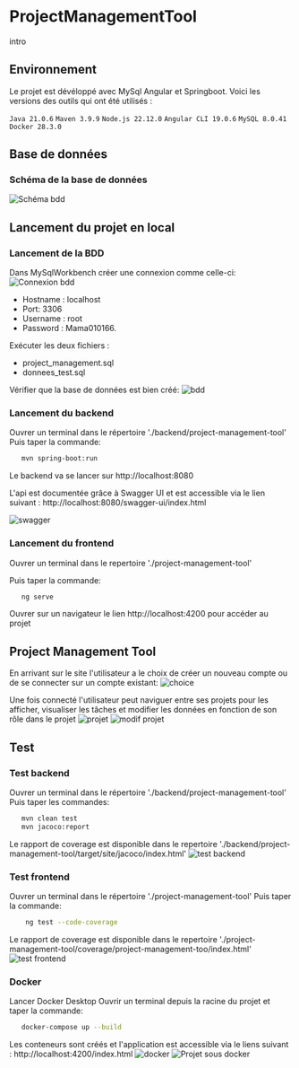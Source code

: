 # ProjectManagementTool

intro

## Environnement
Le projet est dévéloppé avec MySql Angular et Springboot. Voici les versions des outils qui ont été utilisés :

`Java 21.0.6`
`Maven 3.9.9`
`Node.js 22.12.0`
`Angular CLI 19.0.6`
`MySQL 8.0.41`
`Docker 28.3.0`

## Base de données
### Schéma de la base de données
<img src="./screen\schema_bdd.png" alt="Schéma bdd">

## Lancement du projet en local
### Lancement de la BDD
Dans MySqlWorkbench créer une connexion comme celle-ci:
<img src="./screen\connexion_bdd.png" alt="Connexion bdd">
* Hostname : localhost
* Port: 3306
* Username : root
* Password : Mama010166.

Exécuter les deux fichiers :
* project_management.sql
* donnees_test.sql

Vérifier que la base de données est bien créé:
<img src="./screen\bdd.png" alt="bdd">

### Lancement du backend
Ouvrer un terminal dans le répertoire './backend/project-management-tool'
Puis taper la commande:
```bash
   mvn spring-boot:run  
```
Le backend va se lancer sur http://localhost:8080

L'api est documentée grâce à Swagger UI et est accessible via le lien suivant :
http://localhost:8080/swagger-ui/index.html

<img src="./screen\swagger.png" alt="swagger">

### Lancement du frontend
Ouvrer un terminal dans le repertoire './project-management-tool'

Puis taper la commande:
```bash
   ng serve  
```
Ouvrer sur un navigateur le lien http://localhost:4200 pour accéder au projet

## Project Management Tool
En arrivant sur le site l'utilisateur a le choix de créer un nouveau compte ou de se connecter sur un compte existant:
<img src="./screen\ptm_choice.png" alt="choice">

Une fois connecté l'utilisateur peut naviguer entre ses projets pour les afficher, visualiser les tâches et modifier les données en fonction de son rôle dans le projet
<img src="./screen\pmt_projet.png" alt="projet">
<img src="./screen\pmt_modif.png" alt="modif projet">

## Test
### Test backend
Ouvrer un terminal dans le répertoire './backend/project-management-tool'
Puis taper les commandes:
```bash
   mvn clean test  
   mvn jacoco:report
```

Le rapport de coverage est disponible dans le repertoire './backend/project-management-tool/target/site/jacoco/index.html'
<img src="./screen\test_back.png" alt="test backend">

### Test frontend
Ouvrer un terminal dans le répertoire './project-management-tool'
Puis taper la commande:
```bash
    ng test --code-coverage
```

Le rapport de coverage est disponible dans le repertoire './project-management-tool/coverage/project-management-too/index.html'
<img src="./screen\test_front.png" alt="test frontend">

### Docker
Lancer Docker Desktop
Ouvrir un terminal depuis la racine du projet et taper la commande:

```bash
   docker-compose up --build
```

Les conteneurs sont créés et l'application est accessible via le liens suivant : http://localhost:4200/index.html
<img src="./screen\docker.png" alt="docker">
<img src="./screen\projet_docker.png" alt="Projet sous docker">
